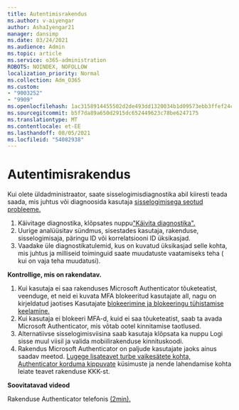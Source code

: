 ```yaml
---
title: Autentimisrakendus
ms.author: v-aiyengar
author: AshaIyengar21
manager: dansimp
ms.date: 03/24/2021
ms.audience: Admin
ms.topic: article
ms.service: o365-administration
ROBOTS: NOINDEX, NOFOLLOW
localization_priority: Normal
ms.collection: Adm_O365
ms.custom:
- "9003252"
- "9909"
ms.openlocfilehash: 1ac3158914455502d2de493dd1320034b1d09573ebb3ffef24c23eb1e816cad0
ms.sourcegitcommit: b5f7da89a650d2915dc652449623c78be6247175
ms.translationtype: MT
ms.contentlocale: et-EE
ms.lasthandoff: 08/05/2021
ms.locfileid: "54082938"
---
```

# <a name="authentication-app"></a>Autentimisrakendus

Kui olete üldadministraator, saate sisselogimisdiagnostika abil kiiresti teada saada, mis juhtus või diagnoosida kasutaja [sisselogimisega seotud probleeme.](https://ms.portal.azure.com/microsoft.onmicrosoft.com?loginHint=shhada@microsoft.com#blade/Microsoft_AAD_IAM/ActiveDirectoryMenuBlade/diagnose/symptomId/ms_aad_dxp_signin_caDiagnoseAndSolveSummarySymptom)

1. Käivitage diagnostika, klõpsates nuppu["Käivita diagnostika".](https://portal.azure.com/#blade/Microsoft_AAD_IAM/ActiveDirectoryMenuBlade/diagnose/symptomId/ms_aad_dxp_signin_caDiagnoseAndSolveSummarySymptom) 
1. Uurige analüüsitav sündmus, sisestades kasutaja, rakenduse, sisselogimisaja, päringu ID või korrelatsiooni ID üksikasjad.
1. Vaadake üle diagnostikatulemid, kus on kuvatud üksikasjad selle kohta, mis juhtus ja milliseid toiminguid saate muudatuste vaatamiseks teha ( kui on vaja teha muudatusi).

**Kontrollige, mis on rakendatav.**

1. Kui kasutaja ei saa rakenduses Microsoft Authenticator tõuketeatist, veenduge, et neid ei kuvata MFA blokeeritud kasutajate all, nagu on kirjeldatud jaotises Kasutajate [blokeerimine ja blokeeringu tühistamise keelamine.](https://portal.azure.com/#blade/Microsoft_AAD_IAM/ActiveDirectoryMenuBlade/diagnose/symptomId/ms_aad_dxp_signin_caDiagnoseAndSolveSummarySymptom)
1. Kui kasutaja ei blokeeri MFA-d, kuid ei saa tõuketeatist, saab ta avada Microsoft Authenticator, mis võtab ootel kinnitamise taotlused.
1. Alternatiivse sisselogimisviisina saab kasutaja klõpsata ka nuppu Logi sisse muul viisil ja valida mobiilirakenduse kinnituskoodi.
1. Rakendus Microsoft Authenticator on paljude kasutajate jaoks ainus saadav meetod. [Lugege lisateavet turbe vaikesätete kohta,](https://docs.microsoft.com/azure/active-directory/fundamentals/concept-fundamentals-security-defaults) [Authenticator korduma kippuvate](https://docs.microsoft.com/azure/active-directory/user-help/user-help-auth-app-faq) küsimuste ja nende lahendamise kohta leiate teavet rakenduse KKK-st.
 
**Soovitatavad videod**

Rakenduse Authenticator telefonis [(2min).](https://go.microsoft.com/fwlink/?linkid=2158163&clcid=0x409)

